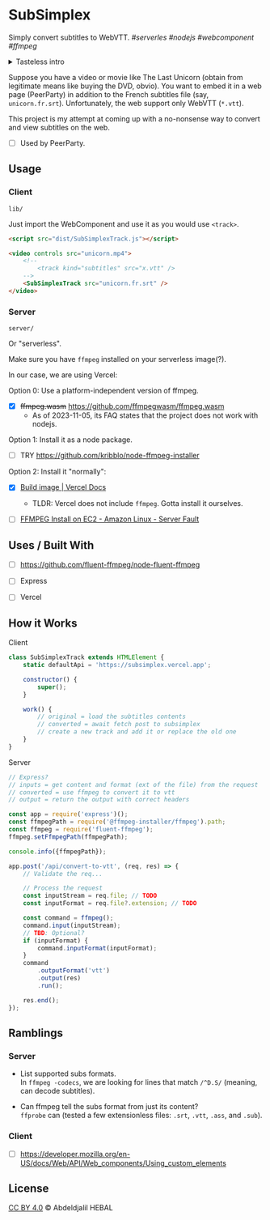 # SubSimplex

Simply convert subtitles to WebVTT.
_#serverles #nodejs #webcomponent #ffmpeg_

<details>
<summary>Tasteless intro</summary>
    
Lemme start by admitting that I have cancer.
No, not IRL, but the type that lets you stay alive and suffer for at least 40 or 50 more years.
IDK why I keep procrastinating, getting sidetracked, and never getting anything done.

As Lady Amalthea (A.K.A. The Last Unicorn) would say, <q lang="fr">Je sens ce corps mourir !</q>, which is French for "I can feel this whole body dying all around me!"...
</details>

Suppose you have a video or movie like The Last Unicorn (obtain from legitimate means like buying the DVD, obvio).
You want to embed it in a web page (PeerParty) in addition to the French subtitles file (say, `unicorn.fr.srt`).
Unfortunately, the web support only WebVTT (`*.vtt`).

This project is my attempt at coming up with a no-nonsense way to convert and view subtitles on the web.

- [ ] Used by PeerParty.


## Usage

### Client

`lib/`

Just import the WebComponent and use it as you would use `<track>`.
```html
<script src="dist/SubSimplexTrack.js"></script>

<video controls src="unicorn.mp4">
    <!--
        <track kind="subtitles" src="x.vtt" />
    -->
    <SubSimplexTrack src="unicorn.fr.srt" />
</video>
```

### Server

`server/`

Or "serverless".

Make sure you have `ffmpeg` installed on your serverless image(?).

In our case, we are using Vercel:

Option 0: Use a platform-independent version of ffmpeg.
- [x] ~~ffmpeg.wasm~~ https://github.com/ffmpegwasm/ffmpeg.wasm
    + As of 2023-11-05, its FAQ states that the project does not work with nodejs.

Option 1: Install it as a node package.

- [ ] TRY https://github.com/kribblo/node-ffmpeg-installer

Option 2: Install it "normally":

- [x] [Build image | Vercel Docs](https://vercel.com/docs/deployments/build-image)
    * TLDR: Vercel does not include `ffmpeg`. Gotta install it ourselves.

- [ ] [FFMPEG Install on EC2 - Amazon Linux - Server Fault](https://serverfault.com/questions/374912)


## Uses / Built With

- [ ] https://github.com/fluent-ffmpeg/node-fluent-ffmpeg

- [ ] Express

- [ ] Vercel


## How it Works

Client
```js
class SubSimplexTrack extends HTMLElement {
    static defaultApi = 'https://subsimplex.vercel.app';

    constructor() {
        super();
    }

    work() {
        // original = load the subtitles contents
        // converted = await fetch post to subsimplex
        // create a new track and add it or replace the old one
    }
}
```

Server
```js
// Express?
// inputs = get content and format (ext of the file) from the request
// converted = use ffmpeg to convert it to vtt
// output = return the output with correct headers

const app = require('express')();
const ffmpegPath = require('@ffmpeg-installer/ffmpeg').path;
const ffmpeg = require('fluent-ffmpeg');
ffmpeg.setFfmpegPath(ffmpegPath);

console.info({ffmpegPath});

app.post('/api/convert-to-vtt', (req, res) => {
    // Validate the req...

    // Process the request
    const inputStream = req.file; // TODO
    const inputFormat = req.file?.extension; // TODO

    const command = ffmpeg();
    command.input(inputStream);
    // TBD: Optional?
    if (inputFormat) {
        command.inputFormat(inputFormat);
    }
    command
        .outputFormat('vtt')
        .output(res)
        .run();

    res.end();
});
```


## Ramblings

### Server

- List supported subs formats. \
In `ffmpeg -codecs`, we are looking for lines that match `/^D.S/` (meaning, can decode subtitles).

- Can ffmpeg tell the subs format from just its content? \
`ffprobe` can (tested a few extensionless files: `.srt`, `.vtt`, `.ass`, and `.sub`).

### Client

- [ ] https://developer.mozilla.org/en-US/docs/Web/API/Web_components/Using_custom_elements


## License

[CC BY 4.0](https://creativecommons.org/licenses/by/4.0/) © Abdeldjalil HEBAL

